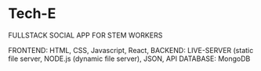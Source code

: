 # Tech-E 


FULLSTACK SOCIAL APP FOR STEM WORKERS



FRONTEND: HTML, CSS, Javascript, React, 
BACKEND: LIVE-SERVER (static file server, NODE.js (dynamic file server), JSON, API
DATABASE: MongoDB 
